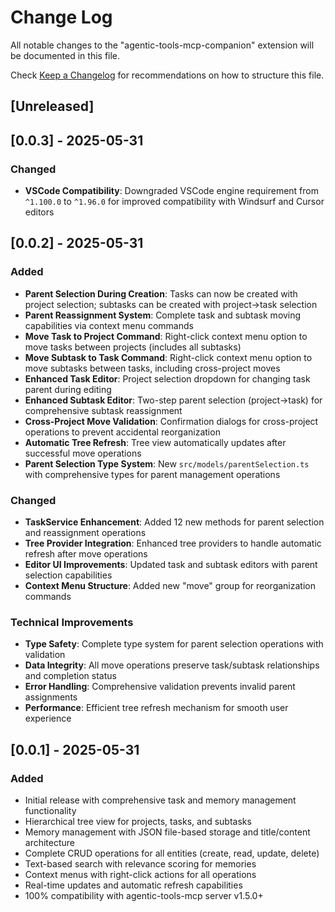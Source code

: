 # Change Log

All notable changes to the "agentic-tools-mcp-companion" extension will be documented in this file.

Check [Keep a Changelog](http://keepachangelog.com/) for recommendations on how to structure this file.

## [Unreleased]

## [0.0.3] - 2025-05-31

### Changed
- **VSCode Compatibility**: Downgraded VSCode engine requirement from `^1.100.0` to `^1.96.0` for improved compatibility with Windsurf and Cursor editors

## [0.0.2] - 2025-05-31

### Added
- **Parent Selection During Creation**: Tasks can now be created with project selection; subtasks can be created with project→task selection
- **Parent Reassignment System**: Complete task and subtask moving capabilities via context menu commands
- **Move Task to Project Command**: Right-click context menu option to move tasks between projects (includes all subtasks)
- **Move Subtask to Task Command**: Right-click context menu option to move subtasks between tasks, including cross-project moves
- **Enhanced Task Editor**: Project selection dropdown for changing task parent during editing
- **Enhanced Subtask Editor**: Two-step parent selection (project→task) for comprehensive subtask reassignment
- **Cross-Project Move Validation**: Confirmation dialogs for cross-project operations to prevent accidental reorganization
- **Automatic Tree Refresh**: Tree view automatically updates after successful move operations
- **Parent Selection Type System**: New `src/models/parentSelection.ts` with comprehensive types for parent management operations

### Changed
- **TaskService Enhancement**: Added 12 new methods for parent selection and reassignment operations
- **Tree Provider Integration**: Enhanced tree providers to handle automatic refresh after move operations
- **Editor UI Improvements**: Updated task and subtask editors with parent selection capabilities
- **Context Menu Structure**: Added new "move" group for reorganization commands

### Technical Improvements
- **Type Safety**: Complete type system for parent selection operations with validation
- **Data Integrity**: All move operations preserve task/subtask relationships and completion status
- **Error Handling**: Comprehensive validation prevents invalid parent assignments
- **Performance**: Efficient tree refresh mechanism for smooth user experience

## [0.0.1] - 2025-05-31

### Added
- Initial release with comprehensive task and memory management functionality
- Hierarchical tree view for projects, tasks, and subtasks
- Memory management with JSON file-based storage and title/content architecture
- Complete CRUD operations for all entities (create, read, update, delete)
- Text-based search with relevance scoring for memories
- Context menus with right-click actions for all operations
- Real-time updates and automatic refresh capabilities
- 100% compatibility with agentic-tools-mcp server v1.5.0+